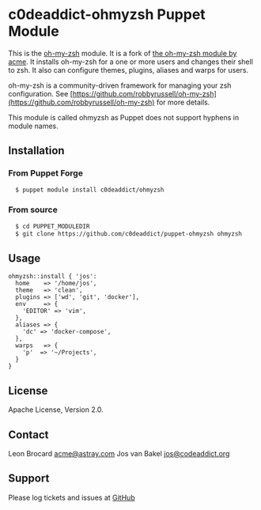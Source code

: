 # c0deaddict-ohmyzsh Puppet Module

This is the [oh-my-zsh](https://github.com/robbyrussell/oh-my-zsh) module. It is a fork of [the oh-my-zsh module by acme](https://github.com/acme/puppet-acme-oh-my-zsh). It installs oh-my-zsh for a one or more users and changes their shell to zsh. It also can configure themes, plugins, aliases and warps for users.

oh-my-zsh is a community-driven framework for managing your zsh configuration. See [https://github.com/robbyrussell/oh-my-zsh](https://github.com/robbyrussell/oh-my-zsh) for more details.

This module is called ohmyzsh as Puppet does not support hyphens in module names.

## Installation

### From Puppet Forge

```bash
  $ puppet module install c0deaddict/ohmyzsh
```

### From source

```bash
  $ cd PUPPET_MODULEDIR
  $ git clone https://github.com/c0deaddict/puppet-ohmyzsh ohmyzsh
```

## Usage

```
ohmyzsh::install { 'jos':
  home    => '/home/jos',
  theme   => 'clean',
  plugins => ['wd', 'git', 'docker'],
  env     => {
    'EDITOR' => 'vim',
  },
  aliases => {
    'dc' => 'docker-compose',
  },
  warps   => {
    'p'  => '~/Projects',
  }
}
```

License
-------

Apache License, Version 2.0.


Contact
-------

Leon Brocard acme@astray.com
Jos van Bakel jos@codeaddict.org

Support
-------

Please log tickets and issues at [GitHub](https://github.com/c0deaddict/puppet-ohmyzsh)
